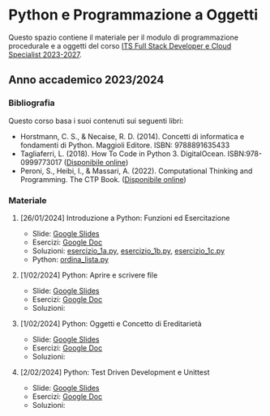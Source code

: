 # Python e Programmazione a Oggetti 

Questo spazio contiene il materiale per il modulo di programmazione procedurale e a oggetti del corso <a 
href="https://www.itsturismomarche.it/corsi/sviluppatore-software-its.php">ITS Full 
Stack 
Developer e Cloud Specialist 2023-2027</a>.

## Anno accademico 2023/2024


### Bibliografia

Questo corso basa i suoi contenuti sui seguenti libri: 
* Horstmann, C. S., & Necaise, R. D. (2014). Concetti di informatica e fondamenti di Python. Maggioli Editore. ISBN: 9788891635433
* Tagliaferri, L. (2018). How To Code in Python 3. DigitalOcean. ISBN:978-0999773017 ([Disponibile online](https://www.digitalocean.com/community/books/digitalocean-ebook-how-to-code-in-python))
* Peroni, S., Heibi, I., & Massari, A. (2022). Computational Thinking and Programming. The CTP Book. ([Disponibile 
  online](https://comp-think.github.io/))
  

### Materiale

1. [26/01/2024] Introduzione a Python: Funzioni ed Esercitazione
   * Slide: [Google Slides](https://docs.google.com/presentation/d/1WuY1dHGV5I3Lxg3AOCZPx8uc-VuvA26eux0eo492vaI/edit?usp=sharing)
   * Esercizi: [Google Doc](https://docs.google.com/document/d/1LRlNmA7twaY8iJ2a4aSqpwP1zp5nKYGLf1JzvJ5MGqU/edit?usp=sharing)
   * Soluzioni: [esercizio_1a.py](script/lezione_1/esercizio_1a.py), [esercizio_1b.py](script/lezione_1/esercizio_1b.py), [esercizio_1c.py](script/lezione_1/esercizio_1c.py)
   * Python: [ordina_lista.py](script/lezione_1/ordina_lista.py)

1. [1/02/2024] Python: Aprire e scrivere file
   * Slide: [Google Slides](https://docs.google.com/presentation/d/1vcHdX16_2cUWlwewkyQuIFZMaitTevPMVUbMznmTzLg/edit?usp=sharing)
   * Esercizi: [Google Doc](https://docs.google.com/document/d/1U-ycr4jLOiIwkO7Y0L5YFR-muVdwbW78a1dZCxqLdz4/edit?usp=sharing)
   * Soluzioni: 

2. [1/02/2024] Python: Oggetti e Concetto di Ereditarietà
   * Slide: [Google Slides](https://docs.google.com/presentation/d/1viqNMrxH_dFDbMJNZzF4OqU6lgnNYQZ76G78wi1WNs8/edit?usp=sharing)
   * Esercizi: [Google Doc](https://docs.google.com/document/d/1UlgTSENTsOR5TOR517xv6-Ow8CAPgxoPiFrgImcyktQ/edit?usp=sharing)
   * Soluzioni:

4. [2/02/2024] Python: Test Driven Development e Unittest
   * Slide: [Google Slides](https://docs.google.com/presentation/d/1imMpo70labS-z2DxGrlYV0ON54WMCeQeGVKldMeNeOY/edit?usp=sharing)
   * Esercizi: [Google Doc](https://docs.google.com/document/d/1HKep3b04pOze3Pj-n21trER9ZZ42WgQmJctmGpoGowY/edit?usp=sharing)
   * Soluzioni: 
